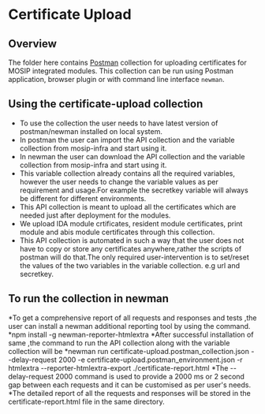 # Certificate Upload

## Overview
The folder here contains [Postman](https://www.postman.com/) collection for uploading certificates for MOSIP integrated modules. This collection can be run using Postman application, browser plugin or with command line interface `newman`.

## Using the certificate-upload collection
* To use the collection the user needs to have latest version of postman/newman installed on local system.
* In postman the user can import the API collection and the variable collection from mosip-infra and start using it.
* In newman the user can download the API collection and the variable collection from mosip-infra and start using it.
* This variable collection already contains all the required variables, however the user needs to change the variable values as per requirement and usage.For example the secretkey variable will always be different for different environments.
* This API collection is meant to upload all the certificates which are needed just after deployment for the modules.
* We upload IDA module crtificates, resident module certificates, print module and abis module certificates through this collection.
* This API collection is automated in such a way that the user does not have to copy or store any certificates anywhere,rather the scripts of postman will do that.The only required user-intervention is to set/reset the values of the two variables in the variable collection. e.g url and secretkey. 

## To run the collection in newman 
*To get a comprehensive report of all requests and responses and tests ,the user can install a newman additional reporting tool by using the command.
 *npm install -g newman-reporter-htmlextra
 *After successful installation of same ,the command to run the API collection along with the variable collection will be 
 *newman run certificate-upload.postman_collection.json --delay-request 2000 -e certificate-upload.postman_environment.json -r htmlextra --reporter-htmlextra-export ./certificate-report.html
 *The --delay-request 2000 command is used to provide a 2000 ms or 2 second gap between each requests and it can be customised as per user's needs.
 *The detailed report of all the requests and responses will be stored in the certificate-report.html file in the same directory.

